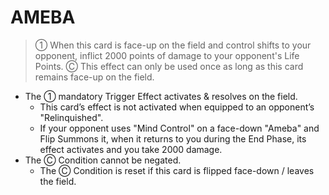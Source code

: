
# AMEBA  
> ① When this card is face-up on the field and control shifts to your opponent, inflict 2000 points of damage to your opponent's Life Points. Ⓒ This effect can only be used once as long as this card remains face-up on the field.

*   The ① mandatory Trigger Effect activates & resolves on the field.
    *   This card’s effect is not activated when equipped to an opponent’s "Relinquished".
    *   If your opponent uses "Mind Control" on a face-down "Ameba" and Flip Summons it, when it returns to you during the End Phase, its effect activates and you take 2000 damage.
*   The Ⓒ Condition cannot be negated.
    *   The Ⓒ Condition is reset if this card is flipped face-down / leaves the field.

  